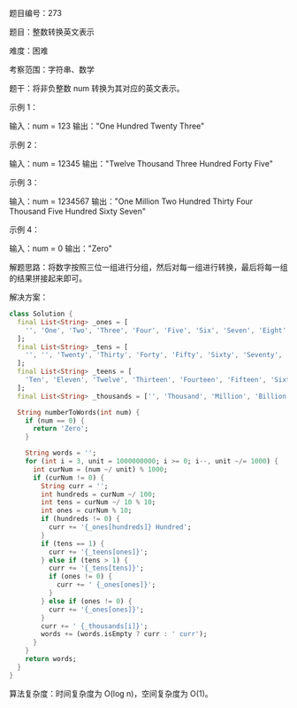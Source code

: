 题目编号：273

题目：整数转换英文表示

难度：困难

考察范围：字符串、数学

题干：将非负整数 num 转换为其对应的英文表示。

示例 1：

输入：num = 123
输出："One Hundred Twenty Three"

示例 2：

输入：num = 12345
输出："Twelve Thousand Three Hundred Forty Five"

示例 3：

输入：num = 1234567
输出："One Million Two Hundred Thirty Four Thousand Five Hundred Sixty Seven"

示例 4：

输入：num = 0
输出："Zero"

解题思路：将数字按照三位一组进行分组，然后对每一组进行转换，最后将每一组的结果拼接起来即可。

解决方案：

```dart
class Solution {
  final List<String> _ones = [
    '', 'One', 'Two', 'Three', 'Four', 'Five', 'Six', 'Seven', 'Eight', 'Nine'
  ];
  final List<String> _tens = [
    '', '', 'Twenty', 'Thirty', 'Forty', 'Fifty', 'Sixty', 'Seventy', 'Eighty', 'Ninety'
  ];
  final List<String> _teens = [
    'Ten', 'Eleven', 'Twelve', 'Thirteen', 'Fourteen', 'Fifteen', 'Sixteen', 'Seventeen', 'Eighteen', 'Nineteen'
  ];
  final List<String> _thousands = ['', 'Thousand', 'Million', 'Billion'];

  String numberToWords(int num) {
    if (num == 0) {
      return 'Zero';
    }

    String words = '';
    for (int i = 3, unit = 1000000000; i >= 0; i--, unit ~/= 1000) {
      int curNum = (num ~/ unit) % 1000;
      if (curNum != 0) {
        String curr = '';
        int hundreds = curNum ~/ 100;
        int tens = curNum ~/ 10 % 10;
        int ones = curNum % 10;
        if (hundreds != 0) {
          curr += '{_ones[hundreds]} Hundred';
        }
        if (tens == 1) {
          curr += '{_teens[ones]}';
        } else if (tens > 1) {
          curr += '{_tens[tens]}';
          if (ones != 0) {
            curr += ' {_ones[ones]}';
          }
        } else if (ones != 0) {
          curr += '{_ones[ones]}';
        }
        curr += ' {_thousands[i]}';
        words += (words.isEmpty ? curr : ' curr');
      }
    }
    return words;
  }
}
```

算法复杂度：时间复杂度为 O(log n)，空间复杂度为 O(1)。